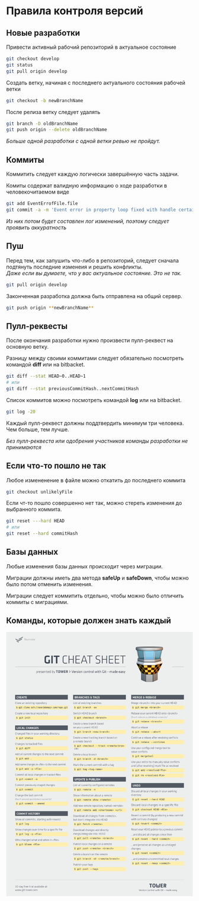 # Правила контроля версий

## Новые разработки

Привести активный рабочий репозиторий в актуальное состояние

```bash
git checkout develop
git status   
git pull origin develop
```   

Создать ветку, начиная с последнего актуального состояния рабочей ветки
```bash
git checkout -b newBranchName
```

После релиза ветку следует удалять
```bash
git branch -D oldBranchName
git push origin --delete oldBranchName
```

*Больше одной разработки с одной ветки ревью не пройдут.*

## Коммиты

Коммитить следует каждую логически завершённую часть задачи.

Комиты содержат валидную информацию о ходе разработки в человекочитаемом виде
```bash
git add EventErrofFile.file
git commit -a -m 'Event error in property loop fixed with handle certain error'
```

*Из них потом будет составлен лог изменений, поэтому следует проявить аккуратность*

## Пуш

Перед тем, как запушить что-либо в репозиторий, следует сначала подтянуть последние изменеия и решить конфликты.   
*Даже если вы думаете, что у вас актуальное состояние. Это не так.*
```bash
git pull origin develop
```

Законченная разработка должна быть отправлена на общий сервер.
```bash
git push origin **newBranchName**
```

## Пулл-реквесты

После окончания разработки нужно произвести пулл-реквест на основную ветку.

Разницу между своими коммитами следует обязательно посмотреть командой **diff** или на bitbacket.
```bash
git diff --stat HEAD~0..HEAD~1
# или
git diff --stat previousCommitHash..nextCommitHash
```

Список коммитов можно посмотреть командой **log** или на bitbacket.
```bash
git log -20
```

Каждый пулл-реквест должны поддтвердить минимум три человека. Чем больше, тем лучше.

*Без пулл-реквеста или одобрения участников команды разработки не принимаются*

## Если что-то пошло не так

Любое измененение в файле можно откатить до последнего коммита
```bash
git checkout unlikelyFile
```

Если чт-то пошло совершенно нет так, можно стереть изменения до выбранного коммита.
```bash
git reset ---hard HEAD
# или 
git reset --hard commitHash
```
## Базы данных

Любые изменения базы данных происходит через миграции.

Миграции должны иметь два метода **safeUp** и **safeDown**, чтобы можно было потом отменить изменения.

Миграции следует коммитить отдельно, чтобы можно было отличить коммиты с миграциями.

## Команды, которые должен знать каждый

![git cheat shit](git_cheat_shit.jpg "git cheat shit")
